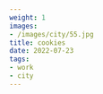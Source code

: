 ```yaml
---
weight: 1
images:
- /images/city/55.jpg
title: cookies
date: 2022-07-23
tags:
- work
- city
---
```


